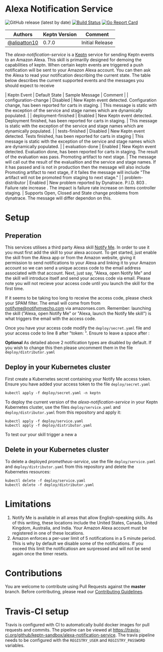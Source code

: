 # Alexa Notification Service

![GitHub release (latest by date)](https://img.shields.io/github/v/release/keptn-sandbox/alexa-notification-service)
[![Build Status](https://travis-ci.org/keptn-sandbox/alexa-notification-service.svg?branch=master)](https://travis-ci.org/keptn-sandbox/alexa-notification-service)
[![Go Report Card](https://goreportcard.com/badge/github.com/keptn-sandbox/alexa-notification-service)](https://goreportcard.com/report/github.com/keptn-sandbox/alexa-notification-service)

| Authors | Keptn Version | Comment |
| ------ | --------------| -------- |
| [@alipatton10](https://github.com/alipatton10) | 0.7.0 | Initial Release |

The *alexa-notification-service* is a [Keptn](https://keptn.sh) service for sending Keptn events to an Amazon Alexa. This skill is primarilly designed for demoing the capabilities of keptn. When certain keptn events are triggered a push notification will be sent to your Amazon Alexa account. You can then ask the Alexa to read your notification describing the current state. The table below describes the current supported events and the messages you should expect to receive

| Keptn Event | Default State | Sample Message | Comment |
| configuration-change | Disabled | New Keptn event detected. Configuration change, has been reported for carts in staging. | This message is static with the exception of the service and stage names which are dynamically populated. |
| deployment-finished | Enabled | New Keptn event detected. Deployment finished, has been reported for carts in staging. | This message is static with the exception of the service and stage names which are dynamically populated. |
| tests-finished | Disabled | New Keptn event detected. Tests finished, has been reported for carts in staging | This message is static with the exception of the service and stage names which are dynamically populated. |
| evaluation-done | Enabled | New Keptn event detected. Evaluation done, has been reported for carts in staging. The result of the evaluation was pass. Promoting artifact to next stage. | The message will call out the result of the evalualtion and the service and stage names. If it has passed and is not in production then the message will also include Promoting artifact to next stage, if it failes the message will include \"The artifact will not be promoted from staging to next stage.\" |
| problem-distributor | Enabled | New problem reported by Dynatrace. P.I.D. 803 . Failure rate increase . The impact is failure rate increase on items controller staging. | Supports Open, Closed and State change problems from dynatrace. The message will differ dependon on this.

# Setup

## Preperation

This services utilises a third party Alexa skill [Notify Me](https://www.thomptronics.com/about/notify-me). In order to use it you must first add the skill to your alexa account. To get started, just enable the skill from the Alexa app or from the Amazon website, giving it permission to send notifications to your Alexa and linking it to your Amazon account so we can send a unique access code to the email address associated with that account.  Next, just say, "Alexa, open Notify Me" and the skill will introduce itself and send your access code via email. Please note you will not recieve your access code until you launch the skill for the first time.

If it seems to be taking too long to receive the access code, please check your SPAM filter.  The email will come from from notifyme@notifymyecho.com via amazonses.com. Remember: launching the skill \(\"Alexa, open Notify Me\" or \"Alexa, launch the Notify Me skill\"\) is what triggers the email with the access code.

Once you have your access code modify the `deploy/secret.yaml` file and your access code to line 8 after "token: ". Ensure to leave a space after :

**Optional** As detailed above 2 notification types are disabled by default. If you wish to change this then please uncomment them in the file `deploy/distributor.yaml`

## Deploy in your Kubernetes cluster

First create a Kubernetes secret containing your Notify Me access token.
Ensure you have added your access token to the file `deploy/secret.yaml`
```console
kubectl apply -f deploy/secret.yaml -n keptn
``` 

To deploy the current version of the *alexa-notification-service* in your Keptn Kubernetes cluster,
use the files `deploy/service.yaml` and `deploy/distributor.yaml`
from this repository and apply it:

```console
kubectl apply -f deploy/service.yaml
kubectl apply -f deploy/distributor.yaml
```

To test our your skill trigger a new a

## Delete in your Kubernetes cluster

To delete a deployed *prometheus-service*, use the file `deploy/service.yaml` and `deploy/distributor.yaml` from this repository and delete the Kubernetes resources:

```console
kubectl delete -f deploy/service.yaml
kubectl delete -f deploy/distributor.yaml
```

# Limitations

1. Notify Me is available in all areas that allow English-speaking skills. As of this writing, these locations include the United States, Canada, United Kingdom, Australia, and India. Your Amazon Alexa account must be registered in one of these locations.
2. Amazon enforces a per-user limit of 5 notifications in a 5 minute period. This is why by default we disable some of the notifications. If you exceed this limit the notificatiosn are surpressed and will not be send again once the timer resets.

# Contributions

You are welcome to contribute using Pull Requests against the **master** branch. Before contributing, please read our [Contributing Guidelines](CONTRIBUTING.md).

# Travis-CI setup

Travis is configured with CI to automatically build docker images for pull requests and commits. The  pipeline can be viewed at https://travis-ci.org/github/keptn-sandbox/alexa-notification-service.
The travis pipeline needs to be configured with the `REGISTRY_USER` and `REGISTRY_PASSWORD` variables. 
